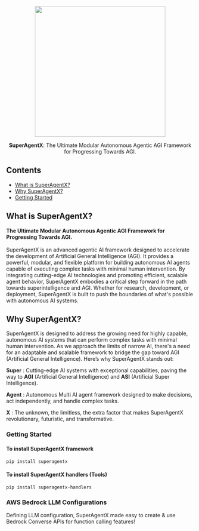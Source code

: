 <div align="center">

<img src="https://github.com/superagentxai/superagentX/blob/master/docs/images/fulllogo_transparent.png?raw=True" width="350">


<br/>

**SuperAgentX**: The Ultimate Modular Autonomous Agentic AGI Framework for Progressing Towards AGI.

</div>

## Contents
- [What is SuperAgentX?](#what-is-superagentx)
- [Why SuperAgentX?](#why-superagentx)
- [Getting Started](#getting-started)

## What is SuperAgentX?

**The Ultimate Modular Autonomous Agentic AGI Framework for Progressing Towards AGI.** <br/><br/>
SuperAgentX is an advanced agentic AI framework designed to accelerate the development of Artificial General Intelligence (AGI). It provides a powerful, modular, and flexible platform for building autonomous AI agents capable of executing complex tasks with minimal human intervention. By integrating cutting-edge AI technologies and promoting efficient, scalable agent behavior, SuperAgentX embodies a critical step forward in the path towards superintelligence and AGI. Whether for research, development, or deployment, SuperAgentX is built to push the boundaries of what's possible with autonomous AI systems.

## Why SuperAgentX?

SuperAgentX is designed to address the growing need for highly capable, autonomous AI systems that can perform complex tasks with minimal human intervention. As we approach the limits of narrow AI, there's a need for an adaptable and scalable framework to bridge the gap toward AGI (Artificial General Intelligence). Here’s why SuperAgentX stands out:

**Super** : Cutting-edge AI systems with exceptional capabilities, paving the way to **AGI** (Artificial General Intelligence) and **ASI** (Artificial Super Intelligence).</p>
**Agent** : Autonomous Multi AI agent framework designed to make decisions, act independently, and handle complex tasks. </p>
**X**     : The unknown, the limitless, the extra factor that makes SuperAgentX revolutionary, futuristic, and transformative.</p>

### Getting Started

#### To install SuperAgentX framework

```shell
pip install superagentx
```

#### To install SuperAgentX handlers (Tools)

```shell
pip install superagentx-handlers
```

### AWS Bedrock LLM Configurations

Defining LLM configuration, SuperAgentX made easy to create & use Bedrock Converse APIs for function calling features!
